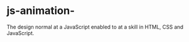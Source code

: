 # js-animation-
The design normal at a JavaScript enabled to at a skill in HTML, CSS and JavaScript.
